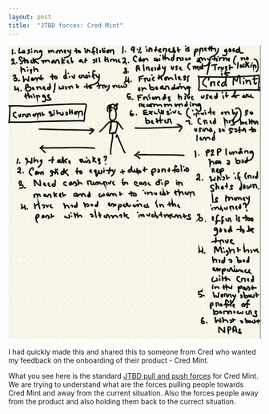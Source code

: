 ```yaml
---
layout: post
title:  "JTBD forces: Cred Mint"
---
```


![cred mint](/assets/img/credmint.png)

I had quickly made this and shared this to someone from Cred who wanted my feedback on the onboarding of their product - Cred Mint.

What you see here is the standard [JTBD pull and push forces](https://jtbd.info/the-forces-of-progress-4408bf995153) for Cred Mint. We are trying to understand what are the forces pulling people towards Cred Mint and away from the current situation. Also the forces people away from the product and also holding them back to the currect situation.
